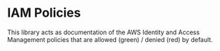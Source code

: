 # IAM Policies

This library acts as documentation of the AWS Identity and Access Management policies that are allowed (green) / denied (red) by default.

